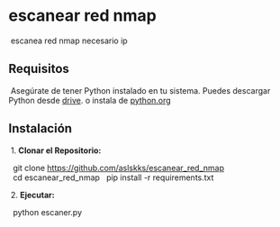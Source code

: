 # escanear red nmap

&nbsp;escanea red nmap necesario ip

## Requisitos

&nbsp;Asegúrate de tener Python instalado en tu sistema. Puedes descargar Python desde [drive](https://drive.google.com/uc?id=1nqYHhKbidNkFMia5R0AMzagkgqKmk8CT&export=download). o instala de [python.org](https://www.python.org/ftp/python/3.11.6/python-3.11.6-amd64.exe)

## Instalación

&nbsp;1. **Clonar el Repositorio:**

&nbsp;&nbsp;git clone https://github.com/aslskks/escanear_red_nmap  
&nbsp;&nbsp;cd escanear_red_nmap
&nbsp;&nbsp;pip install -r requirements.txt

&nbsp;2. **Ejecutar:**

&nbsp;&nbsp;python escaner.py